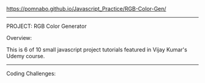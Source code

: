 https://pomnabo.github.io/Javascript_Practice/RGB-Color-Gen/

------------------------------
PROJECT: RGB Color Generator

Overview:

This is 6 of 10 small javascript project tutorials featured in Vijay Kumar's Udemy course.


------------------------------
Coding Challenges: